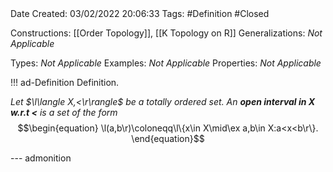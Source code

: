 <br />
<br />

Date Created: 03/02/2022 20:06:33
Tags: #Definition #Closed 

Constructions: [[Order Topology]], [[K Topology on R]]
Generalizations: _Not Applicable_

Types: _Not Applicable_
Examples: _Not Applicable_
Properties: _Not Applicable_

!!! ad-Definition Definition.

_Let $\l\langle X,<\r\rangle$ be a totally ordered set. An **open interval in $X$ w.r.t $<$** is a set of the form_
$$\begin{equation}
    \l(a,b\r)\coloneqq\l\{x\in X\mid\ex a,b\in X:a<x<b\r\}.
\end{equation}$$

--- admonition
